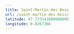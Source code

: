 ```yaml
---
title: Saint-Martin-des-Bois
url: /saint-martin-des-bois/
latitude: 47.723342800000005
longitude: 0.8267366
---
```

